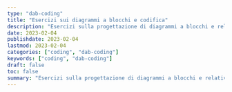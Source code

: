 ```yaml
---
type: "dab-coding"
title: "Esercizi sui diagrammi a blocchi e codifica"
description: "Esercizi sulla progettazione di diagrammi a blocchi e relativa codifica"
date: 2023-02-04
publishdate: 2023-02-04
lastmod: 2023-02-04
categories: ["coding", "dab-coding"]
keywords: ["coding", "dab-coding"]
draft: false
toc: false
summary: "Esercizi sulla progettazione di diagrammi a blocchi e relativa codifica"
---
```

